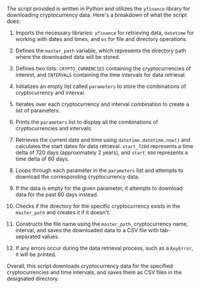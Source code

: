 The script provided is written in Python and utilizes the `yfinance` library for downloading cryptocurrency data. Here's a breakdown of what the script does:

1. Imports the necessary libraries: `yfinance` for retrieving data, `datetime` for working with dates and times, and `os` for file and directory operations.

2. Defines the `master_path` variable, which represents the directory path where the downloaded data will be stored.

3. Defines two lists: `CRYPTO_CURRENCIES` containing the cryptocurrencies of interest, and `INTERVALS` containing the time intervals for data retrieval.

4. Initializes an empty list called `parameters` to store the combinations of cryptocurrency and interval.

5. Iterates over each cryptocurrency and interval combination to create a list of parameters.

6. Prints the `parameters` list to display all the combinations of cryptocurrencies and intervals.

7. Retrieves the current date and time using `datetime.datetime.now()` and calculates the start dates for data retrieval. `start_720d` represents a time delta of 720 days (approximately 2 years), and `start_60d` represents a time delta of 60 days.

8. Loops through each parameter in the `parameters` list and attempts to download the corresponding cryptocurrency data.

9. If the data is empty for the given parameter, it attempts to download data for the past 60 days instead.

10. Checks if the directory for the specific cryptocurrency exists in the `master_path` and creates it if it doesn't.

11. Constructs the file name using the `master_path`, cryptocurrency name, interval, and saves the downloaded data to a CSV file with tab-separated values.

12. If any errors occur during the data retrieval process, such as a `KeyError`, it will be printed.

Overall, this script downloads cryptocurrency data for the specified cryptocurrencies and time intervals, and saves them as CSV files in the designated directory.